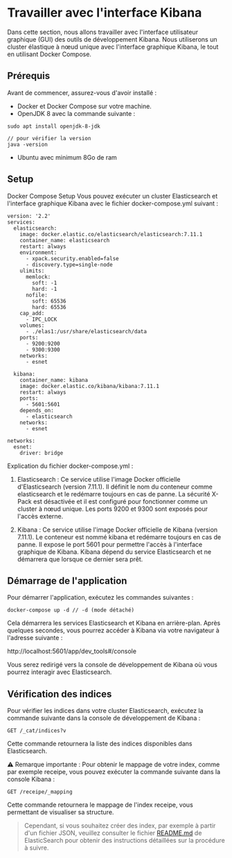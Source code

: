 # Travailler avec l'interface Kibana
Dans cette section, nous allons travailler avec l'interface utilisateur graphique (GUI) des outils de développement Kibana. Nous utiliserons un cluster élastique à nœud unique avec l'interface graphique Kibana, le tout en utilisant Docker Compose.

## Prérequis
Avant de commencer, assurez-vous d'avoir installé : 
- Docker et Docker Compose sur votre machine.
- OpenJDK 8 avec la commande suivante :
```
sudo apt install openjdk-8-jdk

// pour vérifier la version
java -version
```
- Ubuntu avec minimum 8Go de ram

## Setup

Docker Compose Setup
Vous pouvez exécuter un cluster Elasticsearch et l'interface graphique Kibana avec le fichier docker-compose.yml suivant :

```
version: '2.2'
services:
  elasticsearch:
    image: docker.elastic.co/elasticsearch/elasticsearch:7.11.1
    container_name: elasticsearch
    restart: always
    environment:
      - xpack.security.enabled=false
      - discovery.type=single-node
    ulimits:
      memlock:
        soft: -1
        hard: -1
      nofile:
        soft: 65536
        hard: 65536
    cap_add:
      - IPC_LOCK
    volumes:
      - ./elas1:/usr/share/elasticsearch/data
    ports:
      - 9200:9200
      - 9300:9300
    networks:
      - esnet

  kibana:
    container_name: kibana
    image: docker.elastic.co/kibana/kibana:7.11.1
    restart: always
    ports:
      - 5601:5601
    depends_on:
      - elasticsearch
    networks:
      - esnet

networks:
  esnet:
    driver: bridge
```

Explication du fichier docker-compose.yml :
1. Elasticsearch : Ce service utilise l'image Docker officielle d'Elasticsearch (version 7.11.1). Il définit le nom du conteneur comme elasticsearch et le redémarre toujours en cas de panne. La sécurité X-Pack est désactivée et il est configuré pour fonctionner comme un cluster à nœud unique. Les ports 9200 et 9300 sont exposés pour l'accès externe.

2. Kibana : Ce service utilise l'image Docker officielle de Kibana (version 7.11.1). Le conteneur est nommé kibana et redémarre toujours en cas de panne. Il expose le port 5601 pour permettre l'accès à l'interface graphique de Kibana. Kibana dépend du service Elasticsearch et ne démarrera que lorsque ce dernier sera prêt.

## Démarrage de l'application
Pour démarrer l'application, exécutez les commandes suivantes :
```
docker-compose up -d // -d (mode détaché)
```
Cela démarrera les services Elasticsearch et Kibana en arrière-plan. Après quelques secondes, vous pourrez accéder à Kibana via votre navigateur à l'adresse suivante :

http://localhost:5601/app/dev_tools#/console

Vous serez redirigé vers la console de développement de Kibana où vous pourrez interagir avec Elasticsearch.

## Vérification des indices
Pour vérifier les indices dans votre cluster Elasticsearch, exécutez la commande suivante dans la console de développement de Kibana :

```
GET /_cat/indices?v
```
Cette commande retournera la liste des indices disponibles dans Elasticsearch.


⚠️ Remarque importante : Pour obtenir le mappage de votre index, comme par exemple receipe, vous pouvez exécuter la commande suivante dans la console Kibana :

```
GET /receipe/_mapping
```
Cette commande retournera le mappage de l'index receipe, vous permettant de visualiser sa structure.

> Cependant, si vous souhaitez créer des index, par exemple à partir d'un fichier JSON, veuillez consulter le fichier [README.md](../elasticSearch/README.md) de ElasticSearch pour obtenir des instructions détaillées sur la procédure à suivre.



